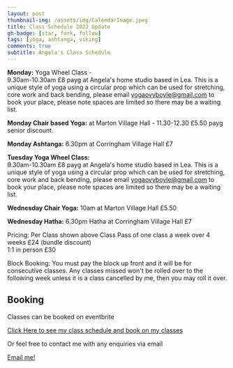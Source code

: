 ```yaml
---
layout: post
thumbnail-img: /assets/img/CalendarImage.jpeg
title: Class Schedule 2022 Update
gh-badge: [star, fork, follow]
tags: [yoga, ashtanga, viking]
comments: true
subtitle: Angela's Class Schedule
---
```


**Monday:** 
Yoga Wheel Class -  
9.30am-10.30am 
£8 payg at Angela's home studio based in Lea. This is a unique style of yoga using a circular prop which can be used for stretching, core work and back bending, please email yogaovyboyle@gmail.com to book your place, please note spaces are limited so there may be a waiting list. 

**Monday Chair based Yoga:** at Marton Village Hall - 11.30-12.30 £5.50 payg senior discount.

**Monday Ashtanga:** 6.30pm at Corringham Village Hall £7

**Tuesday Yoga Wheel Class:**  
9.30am-10.30am 
£8 payg at Angela's home studio based in Lea. This is a unique style of yoga using a circular prop which can be used for stretching, core work and back bending, please email yogaovyboyle@gmail.com to book your place, please note spaces are limited so there may be a waiting list. 

**Wednesday Chair Yoga:** 10am at Marton Village Hall £5.50

**Wednesday Hatha:** 6.30pm Hatha at Corringham Village Hall £7

Pricing: 
Per Class shown above
Class Pass of one class a week over 4 weeks £24 (bundle discount)  
1:1 in person £30 

Block Booking: You must pay the block up front and it will be for consecutive classes.  Any classes missed won't be rolled over to the following week unless it is a class cancelled by me, then you may roll it over.

## Booking

Classes can be booked on eventbrite

<a href="https://www.eventbrite.co.uk/o/viking-yoga-32244940565">Click Here to see my class schedule and book on my classes</a>

Or feel free to contact me with any enquiries via email

[Email me!](mailto:yogaovyboyle@gmail.com)
